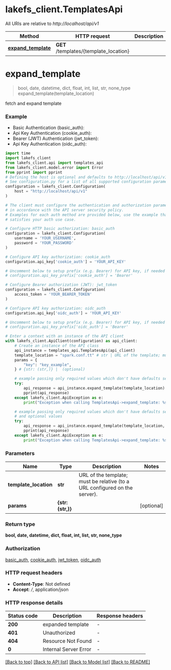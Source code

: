 # lakefs_client.TemplatesApi

All URIs are relative to *http://localhost/api/v1*

Method | HTTP request | Description
------------- | ------------- | -------------
[**expand_template**](TemplatesApi.md#expand_template) | **GET** /templates/{template_location} | 


# **expand_template**
> bool, date, datetime, dict, float, int, list, str, none_type expand_template(template_location)



fetch and expand template

### Example

* Basic Authentication (basic_auth):
* Api Key Authentication (cookie_auth):
* Bearer (JWT) Authentication (jwt_token):
* Api Key Authentication (oidc_auth):

```python
import time
import lakefs_client
from lakefs_client.api import templates_api
from lakefs_client.model.error import Error
from pprint import pprint
# Defining the host is optional and defaults to http://localhost/api/v1
# See configuration.py for a list of all supported configuration parameters.
configuration = lakefs_client.Configuration(
    host = "http://localhost/api/v1"
)

# The client must configure the authentication and authorization parameters
# in accordance with the API server security policy.
# Examples for each auth method are provided below, use the example that
# satisfies your auth use case.

# Configure HTTP basic authorization: basic_auth
configuration = lakefs_client.Configuration(
    username = 'YOUR_USERNAME',
    password = 'YOUR_PASSWORD'
)

# Configure API key authorization: cookie_auth
configuration.api_key['cookie_auth'] = 'YOUR_API_KEY'

# Uncomment below to setup prefix (e.g. Bearer) for API key, if needed
# configuration.api_key_prefix['cookie_auth'] = 'Bearer'

# Configure Bearer authorization (JWT): jwt_token
configuration = lakefs_client.Configuration(
    access_token = 'YOUR_BEARER_TOKEN'
)

# Configure API key authorization: oidc_auth
configuration.api_key['oidc_auth'] = 'YOUR_API_KEY'

# Uncomment below to setup prefix (e.g. Bearer) for API key, if needed
# configuration.api_key_prefix['oidc_auth'] = 'Bearer'

# Enter a context with an instance of the API client
with lakefs_client.ApiClient(configuration) as api_client:
    # Create an instance of the API class
    api_instance = templates_api.TemplatesApi(api_client)
    template_location = "spark.conf.tt" # str | URL of the template; must be relative (to a URL configured on the server).
    params = {
        "key": "key_example",
    } # {str: (str,)} |  (optional)

    # example passing only required values which don't have defaults set
    try:
        api_response = api_instance.expand_template(template_location)
        pprint(api_response)
    except lakefs_client.ApiException as e:
        print("Exception when calling TemplatesApi->expand_template: %s\n" % e)

    # example passing only required values which don't have defaults set
    # and optional values
    try:
        api_response = api_instance.expand_template(template_location, params=params)
        pprint(api_response)
    except lakefs_client.ApiException as e:
        print("Exception when calling TemplatesApi->expand_template: %s\n" % e)
```


### Parameters

Name | Type | Description  | Notes
------------- | ------------- | ------------- | -------------
 **template_location** | **str**| URL of the template; must be relative (to a URL configured on the server). |
 **params** | **{str: (str,)}**|  | [optional]

### Return type

**bool, date, datetime, dict, float, int, list, str, none_type**

### Authorization

[basic_auth](../README.md#basic_auth), [cookie_auth](../README.md#cookie_auth), [jwt_token](../README.md#jwt_token), [oidc_auth](../README.md#oidc_auth)

### HTTP request headers

 - **Content-Type**: Not defined
 - **Accept**: */*, application/json


### HTTP response details

| Status code | Description | Response headers |
|-------------|-------------|------------------|
**200** | expanded template |  -  |
**401** | Unauthorized |  -  |
**404** | Resource Not Found |  -  |
**0** | Internal Server Error |  -  |

[[Back to top]](#) [[Back to API list]](../README.md#documentation-for-api-endpoints) [[Back to Model list]](../README.md#documentation-for-models) [[Back to README]](../README.md)

